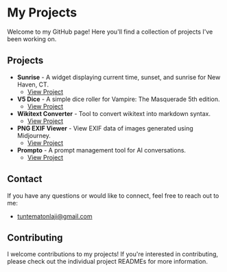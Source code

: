 # My Projects

Welcome to my GitHub page! Here you'll find a collection of projects I've been working on.

## Projects

- **Sunrise** - A widget displaying current time, sunset, and sunrise for New Haven, CT.
  - [View Project](./sunrise)
- **V5 Dice** - A simple dice roller for Vampire: The Masquerade 5th edition.
  - [View Project](./v5-dice)
- **Wikitext Converter** - Tool to convert wikitext into markdown syntax.
  - [View Project](./wikitext-converter/)
- **PNG EXIF Viewer** - View EXIF data of images generated using Midjourney.
  - [View Project](./png-exif-viewer/)
- **Prompto** - A prompt management tool for AI conversations.
  - [View Project](./prompto/)

## Contact

If you have any questions or would like to connect, feel free to reach out to me:

- <tuntematonlaji@gmail.com>

## Contributing

I welcome contributions to my projects! If you're interested in contributing, please check out the individual project READMEs for more information.